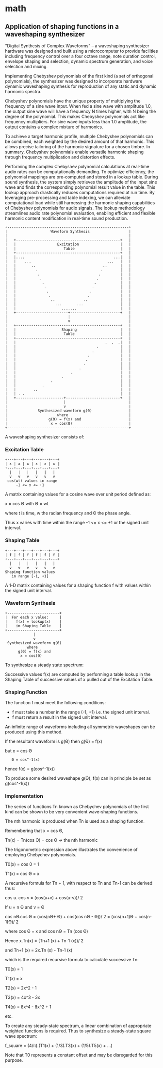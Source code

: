 # math

## Application of shaping functions in a waveshaping synthesizer 
"Digital Synthesis of Complex Waveforms" – a waveshaping synthesizer hardware was designed and built using a microcomputer to provide facilities including frequency control over a four octave range, note duration control, envelope shaping and selection, dynamic spectrum generation, and voice selection and mixing.

Implementing Chebyshev polynomials of the first kind (a set of orthogonal polynomials), the synthesizer was designed to incorporate hardware dynamic waveshaping synthesis for reproduction of any static and dynamic harmonic spectra.

Chebyshev polynomials have the unique property of multiplying the frequency of a sine wave input. When fed a sine wave with amplitude 1.0, the output sine wave will have a frequency N times higher, with N being the degree of the polynomial. This makes Chebyshev polynomials act like frequency multipliers. For sine wave inputs less than 1.0 amplitude, the output contains a complex mixture of harmonics. 

To achieve a target harmonic profile, multiple Chebyshev polynomials can be combined, each weighted by the desired amount of that harmonic. This allows precise tailoring of the harmonic signature for a chosen timbre. In summary, Chebyshev polynomials enable versatile harmonic shaping through frequency multiplication and distortion effects.

Performing the complex Chebyshev polynomial calculations at real-time audio rates can be computationally demanding. To optimize efficiency, the polynomial mappings are pre-computed and stored in a lookup table. During sound synthesis, the system simply retrieves the amplitude of the input sine wave and finds the corresponding polynomial result value in the table. This lookup approach drastically reduces computations required at run time. By leveraging pre-processing and table indexing, we can alleviate computational load while still harnessing the harmonic shaping capabilities of Chebyshev polynomials for audio signals. The lookup methodology streamlines audio rate polynomial evaluation, enabling efficient and flexible harmonic content modification in real-time sound production.


    +--------------------------------------------------------+
    |                    Waveform Synthesis                  |
    |                                                        |
    |   +------------------------------------------------+   |
    |   |                   Excitation                   |   |
    |   |                      Table                     |   |
    |   +------------------------------------------------+   |
    |   |....                                         ...|   |
    |   |    ...                                   ...   |   |
    |   |       ..                               ..      |   |
    |   |         .                             .        |   |
    |   |          .                           .         |   |
    |   |           .                         .          |   |
    |   |            .                       .           |   |
    |   |             .                     .            |   |
    |   |              .                   .             |   |
    |   |               .                 .              |   |
    |   |                ..             ..               |   |
    |   |                  ...       ...                 |   |
    |   |                     .......                    |   |
    |   +------------------------+-----------------------+   |
    |                            |                           |
    |                            v                           |
    |   +------------------------------------------------+   |
    |   |                     Shaping                    |   |
    |   |                      Table                     |   |
    |   +------------------------------------------------+   |
    |   |                                         .  .  .|   |
    |   |                                     .          |   |
    |   |                                   .            |   |
    |   |                                 .              |   |
    |   |                                .               |   |
    |   |                               .                |   |
    |   |                             .                  |   |
    |   |                         .                      |   |
    |   |                     .                          |   |
    |   |                .                               |   |
    |   |            .                                   |   |
    |   |        ..                                      |   |
    |   | . .                                            |   |
    |   +----------------------+-------------------------+   |
    |                          |                             |
    |                          v                             |
    |              Synthesized waveform g(Θ)                 |
    |                       where                            |
    |                   g(Θ) = f(x) and                      |
    |                    x = cos(Θ)                          |
    +--------------------------------------------------------+

A waveshaping synthesizer consists of:
 
### Excitation Table

    +---+---+---+---+---+---+
    | x | x | x | x | x | x |
    +---+---+---+---+---+---+
      |   |   |   |   |   |
      v   v   v   v   v   v
     cos(wt) values in range
         -1 <= x <= +1
     
A matrix containing values for a cosine wave over unit period defined as:

x = cos Θ with Θ = wt

where t is time, w the radian frequency and Θ the phase angle.

Thus x varies with time within the range -1 <= x <= +1 or the signed unit interval.

### Shaping Table

    +---+---+---+---+---+---+
    | f | f | f | f | f | f |
    +---+---+---+---+---+---+
      |   |   |   |   |   |
      v   v   v   v   v   v
    Shaping function values
       in range [-1, +1]

A 1-D matrix containing values for a shaping function f with values within the signed unit interval.

### Waveform Synthesis

    +------------------------+
    |  For each x value:     |
    |    f(x) = lookup(x)    |
    |    in Shaping Table    |
    +------------------------+
                 |
                 v
     Synthesized waveform g(Θ)
              where
          g(Θ) = f(x) and
           x = cos(Θ)

To synthesize a steady state spectrum:

Successive values f(x) are computed by performing a table lookup in the Shaping Table of successive values of x pulled out of the Excitation Table.

### Shaping Function
The function f must meet the following conditions:
- f must take a number in the range (-1, +1) i.e. the signed unit interval.
- f must return a result in the signed unit interval.

An infinite range of waveforms including all symmetric waveshapes can be produced using this method.

If the resultant waveform is g(Θ) then g(Θ) = f(x)

but x = cos Θ

       Θ = cos^-1(x)
hence f(x) = g(cos^-1(x))

To produce some desired waveshape g(Θ), f(x) can in principle be set as g(cos^-1(x))


### Implementation
The series of functions Tn known as Chebychev polynomials of the first kind can be shown to be very convenient wave-shaping functions.

The nth harmonic is produced when Tn is used as a shaping function.

Remembering that x =  cos Θ,

Tn(x) = Tn(cos Θ) 
      = cos Θ               -> the nth harmonic
      
      
The trigonometric expression above illustrates the convenience of employing Chebychev polynomials.

T0(x) = cos 0 = 1

T1(x) = cos Θ = x

A recursive formula for Tn + 1, with respect to Tn and Tn-1 can be derived thus:

cos u. cos v = (cos(u+v) + cos(u-v))/ 2

If u = n Θ and v = Θ

cos nΘ.cos Θ = (cos(nΘ+ Θ) + cos(cos nΘ - Θ))/ 2
             = (cos(n+1)Θ + cos(n-1)Θ)/ 2
             
where cos Θ = x and cos nΘ = Tn (cos Θ)

Hence x.Tn(x) = (Tn+1 (x) + Tn-1 (x))/ 2

and Tn+1 (x) = 2x.Tn (x) - Tn-1 (x)

which is the required recursive formula to calculate successive Tn:

T0(x) = 1

T1(x) = x

T2(x) = 2x^2 - 1

T3(x) = 4x^3 - 3x

T4(x) = 8x^4 - 8x^2 + 1

etc.


To create any steady-state spectrum, a linear combination of appropriate weighted functions is required.
Thus to synthesize a steady-state square wave spectrum:

f_square = (4/π).(T1(x) + (1/3).T3(x) + (1/5).T5(x) + ...)

Note that T0 represents a constant offset and may be disregarded for this purpose.

